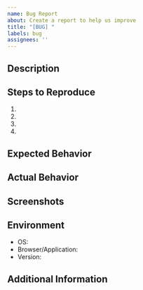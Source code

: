 ```yaml
---
name: Bug Report
about: Create a report to help us improve
title: "[BUG] "
labels: bug
assignees: ''
---
```


## Description
<!-- Provide a clear and concise description of the bug -->

## Steps to Reproduce
<!-- Steps to reproduce the behavior -->
1.
2.
3.
4.

## Expected Behavior
<!-- Describe what you expected to happen -->

## Actual Behavior
<!-- Describe what actually happened -->

## Screenshots
<!-- If applicable, add screenshots to help explain your problem -->

## Environment

- OS:
- Browser/Application:
- Version:

## Additional Information
<!-- Add any other context about the problem here -->